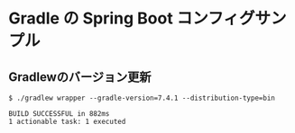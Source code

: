 # Gradle の Spring Boot コンフィグサンプル

## Gradlewのバージョン更新

```shell
$ ./gradlew wrapper --gradle-version=7.4.1 --distribution-type=bin

BUILD SUCCESSFUL in 882ms
1 actionable task: 1 executed
```
